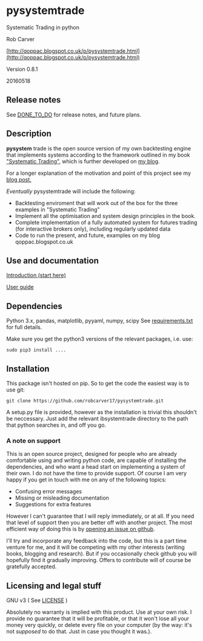 # pysystemtrade

Systematic Trading in python

Rob Carver

[http://qoppac.blogspot.co.uk/p/pysystemtrade.html](http://qoppac.blogspot.co.uk/p/pysystemtrade.html)


Version 0.8.1


20160518


## Release notes

See [DONE_TO_DO](DONE_TO_DO.md) for release notes, and future plans.


## Description

**pysystem** trade is the open source version of my own backtesting engine that implements systems according to the framework outlined in my book ["Systematic Trading"](http://www.systematictrading.org), which is further developed on [my blog](http://qoppac.blogspot.com).

For a longer explanation of the motivation and point of this project see my [blog post.](http://qoppac.blogspot.co.uk/2015/12/pysystemtrade.html)

*Eventually* pysystemtrade will include the following:

- Backtesting enviroment that will work out of the box for the three examples in "Systematic Trading" 
- Implement all the optimisation and system design principles in the book.
- Complete implementation of a fully automated system for futures trading (for interactive brokers only), including regularly updated data
- Code to run the present, and future, examples on my blog qoppac.blogspot.co.uk


## Use and documentation

[Introduction (start here)](docs/introduction.md)

[User guide](docs/userguide.md)


## Dependencies

Python 3.x, pandas, matplotlib, pyyaml, numpy, scipy
See [requirements.txt](requirements.txt) for full details.

Make sure you get the python3 versions of the relevant packages, i.e. use:

```
sudo pip3 install ....
```

## Installation

This package isn't hosted on pip. So to get the code the easiest way is to use git:

```
git clone https://github.com/robcarver17/pysystemtrade.git
```

A setup.py file is provided, however as the installation is trivial this shouldn't be neccessary. Just add the relevant ibsystemtrade directory to the path that python searches in, and off you go.



### A note on support

This is an open source project, designed for people who are already comfortable using and writing python code, are capable of installing the dependencies, and who want a head start on implementing a system of their own. I do not have the time to provide support. Of course I am very happy if you get in touch with me on any of the following topics:

- Confusing error messages
- Missing or misleading documentation
- Suggestions for extra features

However I can't guarantee that I will reply immediately, or at all. If you need that level of support then you are better off with another project. The most efficient way of doing this is by [opening an issue on github](https://github.com/robcarver17/pysystemtrade/issues/new).

I'll try and incorporate any feedback into the code, but this is a part time venture for me, and it will be competing with my other interests (writing books, blogging and research). But if you occasionally check github you will hopefully find it gradually improving. Offers to contribute will of course be gratefully accepted.


## Licensing and legal stuff

GNU v3
( See [LICENSE](LICENSE) )

Absolutely no warranty is implied with this product. Use at your own risk. I provide no guarantee that it will be profitable, or that it won't lose all your money very quickly, or delete every file on your computer (by the way: it's not *supposed* to do that. Just in case you thought it was.).

